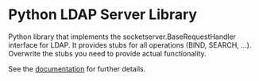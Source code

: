 Python LDAP Server Library
==========================

Python library that implements the socketserver.BaseRequestHandler interface
for LDAP. It provides stubs for all operations (BIND, SEARCH, ...). Overwrite
the stubs you need to provide actual functionality.

See the [documentation](https://uffd.pages.git.cccv.de/python-ldapserver) for
further details.
